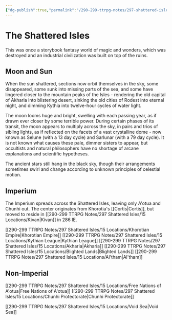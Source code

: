 ```yaml
---
{"dg-publish":true,"permalink":"/290-299-ttrpg-notes/297-shattered-isles/15-locations/si-world/"}
---
```



# The Shattered Isles

This was once a storybook fantasy world of magic and wonders, which was destroyed and an industrial civilization was built on top of the ruins.

## Moon and Sun

When the sun shattered, sections now orbit themselves in the sky, some disappeared, some sunk into missing parts of the sea, and some have lingered closer to the mountain peaks of the Isles - rendering the old capital of Akharia into blistering desert, sinking the old cities of Rodest into eternal night, and dimming Kythia into twelve-hour cycles of water light.

The moon looms huge and bright, swelling with each passing year, as if drawn ever closer by some terrible power. During certain phases of its transit, the moon appears to multiply across the sky, in pairs and trios of sibling lights, as if reflected on the facets of a vast crystalline dome - now known as Selune (with a 13 day cycle) and Sarlunar (with a 79 day cycle).
It is not known what causes these pale, dimmer sisters to appear, but occultists and natural philosophers have no shortage of arcane explanations and scientific hypotheses.

The ancient stars still hang in the black sky, though their arrangements sometimes swirl and change according to unknown principles of celestial motion.


## Imperium

The Imperium spreads across the Shattered Isles, leaving only A'otua and Chunhi out.
The center originates from Khorotia's [[Cortis\|Cortis]], but moved to reside in [[290-299 TTRPG Notes/297 Shattered Isles/15 Locations/Kivan\|Kivan]] in 286 IE.

[[290-299 TTRPG Notes/297 Shattered Isles/15 Locations/Khorotian Empire\|Khorotian Empire]]
[[290-299 TTRPG Notes/297 Shattered Isles/15 Locations/Kythian League\|Kythian League]]
[[290-299 TTRPG Notes/297 Shattered Isles/15 Locations/Akharia\|Akharia]]
[[290-299 TTRPG Notes/297 Shattered Isles/15 Locations/Blighted Lands\|Blighted Lands]]
[[290-299 TTRPG Notes/297 Shattered Isles/15 Locations/Al'tham\|Al'tham]]

## Non-Imperial

[[290-299 TTRPG Notes/297 Shattered Isles/15 Locations/Free Nations of A'otua\|Free Nations of A'otua]]
[[290-299 TTRPG Notes/297 Shattered Isles/15 Locations/Chunhi Protectorate\|Chunhi Protectorate]]

[[290-299 TTRPG Notes/297 Shattered Isles/15 Locations/Void Sea\|Void Sea]]

